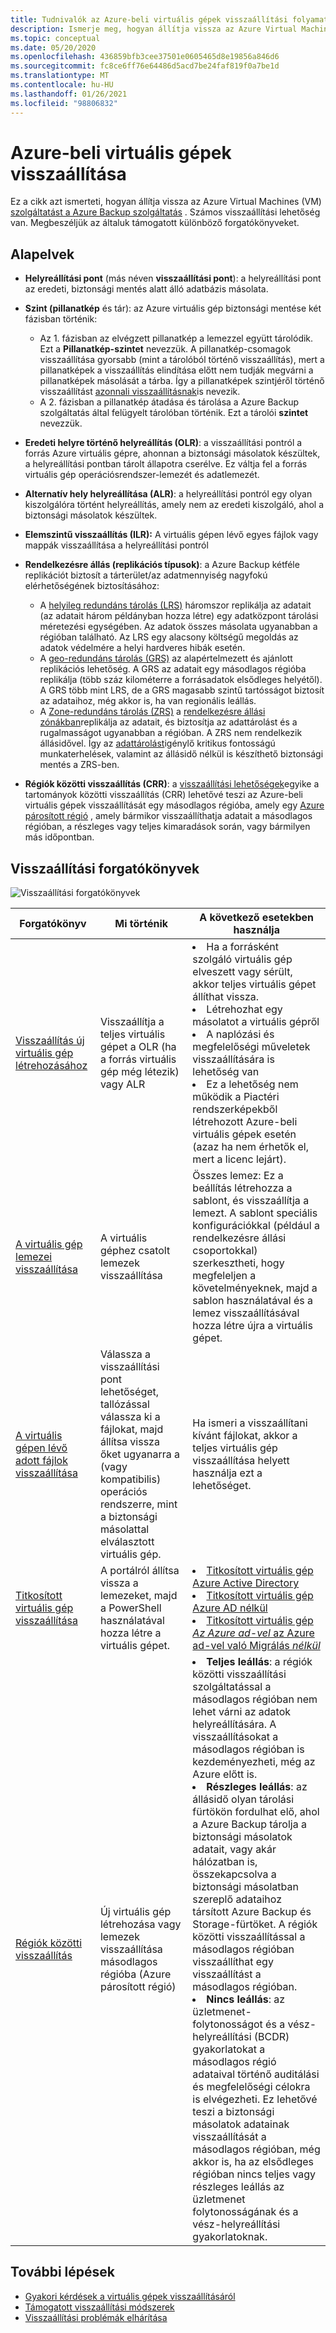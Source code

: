 ```yaml
---
title: Tudnivalók az Azure-beli virtuális gépek visszaállítási folyamatáról
description: Ismerje meg, hogyan állítja vissza az Azure Virtual Machines szolgáltatást a Azure Backup szolgáltatás
ms.topic: conceptual
ms.date: 05/20/2020
ms.openlocfilehash: 436859bfb3cee37501e0605465d8e19856a846d6
ms.sourcegitcommit: fc8ce6ff76e64486d5acd7be24faf819f0a7be1d
ms.translationtype: MT
ms.contentlocale: hu-HU
ms.lasthandoff: 01/26/2021
ms.locfileid: "98806832"
---
```

# <a name="about-azure-vm-restore"></a>Azure-beli virtuális gépek visszaállítása

Ez a cikk azt ismerteti, hogyan állítja vissza az Azure Virtual Machines (VM) [szolgáltatást a Azure Backup szolgáltatás](./backup-overview.md) . Számos visszaállítási lehetőség van. Megbeszéljük az általuk támogatott különböző forgatókönyveket.

## <a name="concepts"></a>Alapelvek

- **Helyreállítási pont** (más néven **visszaállítási pont**): a helyreállítási pont az eredeti, biztonsági mentés alatt álló adatbázis másolata.

- **Szint (pillanatkép** és tár): az Azure virtuális gép biztonsági mentése két fázisban történik:

  - Az 1. fázisban az elvégzett pillanatkép a lemezzel együtt tárolódik. Ezt a **Pillanatkép-szintet** nevezzük. A pillanatkép-csomagok visszaállítása gyorsabb (mint a tárolóból történő visszaállítás), mert a pillanatképek a visszaállítás elindítása előtt nem tudják megvárni a pillanatképek másolását a tárba. Így a pillanatképek szintjéről történő visszaállítást [azonnali visszaállításnak](./backup-instant-restore-capability.md)is nevezik.
  - A 2. fázisban a pillanatkép átadása és tárolása a Azure Backup szolgáltatás által felügyelt tárolóban történik. Ezt a tárolói **szintet** nevezzük.

- **Eredeti helyre történő helyreállítás (OLR)**: a visszaállítási pontról a forrás Azure virtuális gépre, ahonnan a biztonsági másolatok készültek, a helyreállítási pontban tárolt állapotra cserélve. Ez váltja fel a forrás virtuális gép operációsrendszer-lemezét és adatlemezét.

- **Alternatív hely helyreállítása (ALR)**: a helyreállítási pontról egy olyan kiszolgálóra történt helyreállítás, amely nem az eredeti kiszolgáló, ahol a biztonsági másolatok készültek.

- **Elemszintű visszaállítás (ILR):** A virtuális gépen lévő egyes fájlok vagy mappák visszaállítása a helyreállítási pontról

- **Rendelkezésre állás (replikációs típusok)**: a Azure Backup kétféle replikációt biztosít a tárterület/az adatmennyiség nagyfokú elérhetőségének biztosításához:
  - A [helyileg redundáns tárolás (LRS)](../storage/common/storage-redundancy.md#locally-redundant-storage) háromszor replikálja az adatait (az adatait három példányban hozza létre) egy adatközpont tárolási méretezési egységében. Az adatok összes másolata ugyanabban a régióban található. Az LRS egy alacsony költségű megoldás az adatok védelmére a helyi hardveres hibák esetén.
  - A [geo-redundáns tárolás (GRS)](../storage/common/storage-redundancy.md#geo-redundant-storage) az alapértelmezett és ajánlott replikációs lehetőség. A GRS az adatait egy másodlagos régióba replikálja (több száz kilométerre a forrásadatok elsődleges helyétől). A GRS több mint LRS, de a GRS magasabb szintű tartósságot biztosít az adataihoz, még akkor is, ha van regionális leállás.
  - A [Zone-redundáns tárolás (ZRS)](../storage/common/storage-redundancy.md#zone-redundant-storage) a [rendelkezésre állási zónákban](../availability-zones/az-overview.md#availability-zones)replikálja az adatait, és biztosítja az adattárolást és a rugalmasságot ugyanabban a régióban. A ZRS nem rendelkezik állásidővel. Így az [adattárolást](https://azure.microsoft.com/resources/achieving-compliant-data-residency-and-security-with-azure/)igénylő kritikus fontosságú munkaterhelések, valamint az állásidő nélkül is készíthető biztonsági mentés a ZRS-ben.

- **Régiók közötti visszaállítás (CRR)**: a [visszaállítási lehetőségek](./backup-azure-arm-restore-vms.md#restore-options)egyike a tartományok közötti visszaállítás (CRR) lehetővé teszi az Azure-beli virtuális gépek visszaállítását egy másodlagos régióba, amely egy [Azure párosított régió](../best-practices-availability-paired-regions.md#what-are-paired-regions) , amely bármikor visszaállíthatja adatait a másodlagos régióban, a részleges vagy teljes kimaradások során, vagy bármilyen más időpontban. 

## <a name="restore-scenarios"></a>Visszaállítási forgatókönyvek

![Visszaállítási forgatókönyvek ](./media/about-azure-vm-restore/recovery-scenarios.png)

| **Forgatókönyv**                                                 | **Mi történik**                                             | **A következő esetekben használja**                                              |
| ------------------------------------------------------------ | ------------------------------------------------------------ | ------------------------------------------------------------ |
| [Visszaállítás új virtuális gép létrehozásához](./backup-azure-arm-restore-vms.md) | Visszaállítja a teljes virtuális gépet a OLR (ha a forrás virtuális gép még létezik) vagy ALR | <li> Ha a forrásként szolgáló virtuális gép elveszett vagy sérült, akkor teljes virtuális gépet állíthat vissza.  <li> Létrehozhat egy másolatot a virtuális gépről  <li> A naplózási és megfelelőségi műveletek visszaállítására is lehetőség van  <li> Ez a lehetőség nem működik a Piactéri rendszerképekből létrehozott Azure-beli virtuális gépek esetén (azaz ha nem érhetők el, mert a licenc lejárt). |
| [A virtuális gép lemezei visszaállítása](./backup-azure-arm-restore-vms.md#restore-disks) | A virtuális géphez csatolt lemezek visszaállítása                             |  Összes lemez: Ez a beállítás létrehozza a sablont, és visszaállítja a lemezt. A sablont speciális konfigurációkkal (például a rendelkezésre állási csoportokkal) szerkesztheti, hogy megfeleljen a követelményeknek, majd a sablon használatával és a lemez visszaállításával hozza létre újra a virtuális gépet. |
| [A virtuális gépen lévő adott fájlok visszaállítása](./backup-azure-restore-files-from-vm.md) | Válassza a visszaállítási pont lehetőséget, tallózással válassza ki a fájlokat, majd állítsa vissza őket ugyanarra a (vagy kompatibilis) operációs rendszerre, mint a biztonsági másolattal elválasztott virtuális gép. |  Ha ismeri a visszaállítani kívánt fájlokat, akkor a teljes virtuális gép visszaállítása helyett használja ezt a lehetőséget. |
| [Titkosított virtuális gép visszaállítása](./backup-azure-vms-encryption.md) | A portálról állítsa vissza a lemezeket, majd a PowerShell használatával hozza létre a virtuális gépet. | <li> [Titkosított virtuális gép Azure Active Directory](../virtual-machines/windows/disk-encryption-windows-aad.md)  <li> [Titkosított virtuális gép Azure AD nélkül](../virtual-machines/windows/disk-encryption-windows.md) <li> [Titkosított virtuális gép *Az Azure ad-vel* az Azure ad-vel való Migrálás *nélkül*](../virtual-machines/windows/disk-encryption-faq.md#can-i-migrate-vms-that-were-encrypted-with-an-azure-ad-app-to-encryption-without-an-azure-ad-app) |
| [Régiók közötti visszaállítás](./backup-azure-arm-restore-vms.md#cross-region-restore) | Új virtuális gép létrehozása vagy lemezek visszaállítása másodlagos régióba (Azure párosított régió) | <li> **Teljes leállás**: a régiók közötti visszaállítási szolgáltatással a másodlagos régióban nem lehet várni az adatok helyreállítására. A visszaállításokat a másodlagos régióban is kezdeményezheti, még az Azure előtt is. <li> **Részleges leállás**: az állásidő olyan tárolási fürtökön fordulhat elő, ahol a Azure Backup tárolja a biztonsági másolatok adatait, vagy akár hálózatban is, összekapcsolva a biztonsági másolatban szereplő adataihoz társított Azure Backup és Storage-fürtöket. A régiók közötti visszaállítással a másodlagos régióban visszaállíthat egy visszaállítást a másodlagos régióban. <li> **Nincs leállás**: az üzletmenet-folytonosságot és a vész-helyreállítási (BCDR) gyakorlatokat a másodlagos régió adataival történő auditálási és megfelelőségi célokra is elvégezheti. Ez lehetővé teszi a biztonsági másolatok adatainak visszaállítását a másodlagos régióban, még akkor is, ha az elsődleges régióban nincs teljes vagy részleges leállás az üzletmenet folytonosságának és a vész-helyreállítási gyakorlatoknak.  |

## <a name="next-steps"></a>További lépések

- [Gyakori kérdések a virtuális gépek visszaállításáról](https://docs.microsoft.com/azure/backup/backup-azure-vm-backup-faq#restore)
- [Támogatott visszaállítási módszerek](./backup-support-matrix-iaas.md#supported-restore-methods)
- [Visszaállítási problémák elhárítása](./backup-azure-vms-troubleshoot.md#restore)